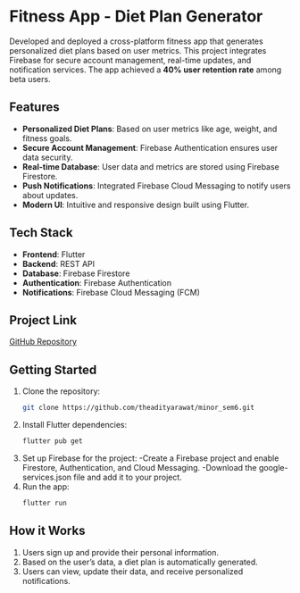 # Fitness App - Diet Plan Generator

Developed and deployed a cross-platform fitness app that generates personalized diet plans based on user metrics. This project integrates Firebase for secure account management, real-time updates, and notification services. The app achieved a **40% user retention rate** among beta users.

## Features
- **Personalized Diet Plans**: Based on user metrics like age, weight, and fitness goals.
- **Secure Account Management**: Firebase Authentication ensures user data security.
- **Real-time Database**: User data and metrics are stored using Firebase Firestore.
- **Push Notifications**: Integrated Firebase Cloud Messaging to notify users about updates.
- **Modern UI**: Intuitive and responsive design built using Flutter.

## Tech Stack
- **Frontend**: Flutter
- **Backend**: REST API
- **Database**: Firebase Firestore
- **Authentication**: Firebase Authentication
- **Notifications**: Firebase Cloud Messaging (FCM)

## Project Link
[GitHub Repository](https://github.com/theadityarawat/minor_sem6)

## Getting Started
1. Clone the repository:
   ```bash
   git clone https://github.com/theadityarawat/minor_sem6.git
2. Install Flutter dependencies:
    ```bash
    flutter pub get
    ```
3. Set up Firebase for the project:
-Create a Firebase project and enable Firestore, Authentication, and Cloud Messaging.
-Download the google-services.json file and add it to your project.
4. Run the app:
    ```bash
    flutter run
    ```
## How it Works
1. Users sign up and provide their personal information.
2. Based on the user’s data, a diet plan is automatically generated.
3. Users can view, update their data, and receive personalized notifications.
